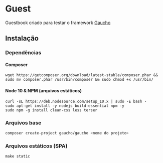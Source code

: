 # Guest

Guestbook criado para testar o framework [Gaucho](https://github.com/devgaucho/gaucho)

## Instalação

### Dependências

#### Composer

```
wget https://getcomposer.org/download/latest-stable/composer.phar && sudo mv composer.phar /usr/bin/composer && sudo chmod +x /usr/bin/
```

#### Node 10 & NPM (arquivos estáticos)

```
curl -sL https://deb.nodesource.com/setup_10.x | sudo -E bash -
sudo apt-get install -y nodejs build-essential npm -y
sudo npm -g install clean-css less terser
```

### Arquivos base

```bash
composer create-project gaucho/gaucho <nome do projeto>
```

### Arquivos estáticos (SPA)

```
make static
```